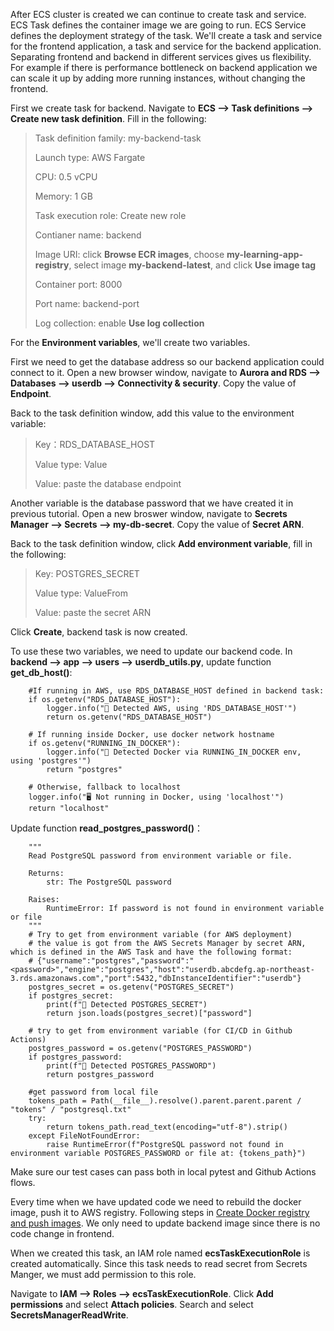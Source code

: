 After ECS cluster is created we can continue to create task and service. ECS Task defines the container image we are going to run. ECS Service defines the deployment strategy of the task. We'll create a task and service for the frontend application, a task and service for the backend application. Separating frontend and backend in different services gives us flexibility. For example if there is performance bottleneck on backend application we can scale it up by adding more running instances, without changing the frontend.

First we create task for backend. Navigate to **ECS --> Task definitions --> Create new task definition**. Fill in the following:

>Task definition family: my-backend-task
>
>Launch type: AWS Fargate
>
>CPU: 0.5 vCPU
>
>Memory: 1 GB
>
>Task execution role: Create new role
>
>Contianer name: backend
>
>Image URI: click **Browse ECR images**, choose **my-learning-app-registry**, select image **my-backend-latest**, and click **Use image tag**
>
>Container port: 8000
>
>Port name: backend-port
>
>Log collection: enable **Use log collection**

For the **Environment variables**, we'll create two variables.

First we need to get the database address so our backend application could connect to it. Open a new browser window, navigate to **Aurora and RDS --> Databases --> userdb --> Connectivity & security**. Copy the value of **Endpoint**.

Back to the task definition window, add this value to the environment variable:

>Key：RDS_DATABASE_HOST
>
>Value type: Value
>
>Value: paste the database endpoint

Another variable is the database password that we have created it in previous tutorial. Open a new broswer window, navigate to **Secrets Manager --> Secrets --> my-db-secret**. Copy the value of **Secret ARN**.

Back to the task definition window, click **Add environment variable**, fill in the following:

>Key: POSTGRES_SECRET
>
>Value type: ValueFrom
>
>Value: paste the secret ARN

Click **Create**, backend task is now created.

To use these two variables, we need to update our backend code. In **backend --> app --> users --> userdb_utils.py**, update function **get_db_host()**:

```
    #If running in AWS, use RDS_DATABASE_HOST defined in backend task:
    if os.getenv("RDS_DATABASE_HOST"):
        logger.info("🐳 Detected AWS, using 'RDS_DATABASE_HOST'")
        return os.getenv("RDS_DATABASE_HOST")
    
    # If running inside Docker, use docker network hostname
    if os.getenv("RUNNING_IN_DOCKER"):
        logger.info("🐳 Detected Docker via RUNNING_IN_DOCKER env, using 'postgres'")
        return "postgres"

    # Otherwise, fallback to localhost
    logger.info("🖥️ Not running in Docker, using 'localhost'")
    return "localhost"
```

Update function **read_postgres_password()**：

```
    """
    Read PostgreSQL password from environment variable or file.
    
    Returns:
        str: The PostgreSQL password
        
    Raises:
        RuntimeError: If password is not found in environment variable or file
    """
    # Try to get from environment variable (for AWS deployment)
    # the value is got from the AWS Secrets Manager by secret ARN, which is defined in the AWS Task and have the following format:
    # {"username":"postgres","password":"<password>","engine":"postgres","host":"userdb.abcdefg.ap-northeast-3.rds.amazonaws.com","port":5432,"dbInstanceIdentifier":"userdb"}
    postgres_secret = os.getenv("POSTGRES_SECRET")
    if postgres_secret:
        print(f"🐳 Detected POSTGRES_SECRET")
        return json.loads(postgres_secret)["password"]
    
    # try to get from environment variable (for CI/CD in Github Actions)
    postgres_password = os.getenv("POSTGRES_PASSWORD")
    if postgres_password:
        print(f"🐳 Detected POSTGRES_PASSWORD")
        return postgres_password
    
    #get password from local file
    tokens_path = Path(__file__).resolve().parent.parent.parent / "tokens" / "postgresql.txt"
    try:
        return tokens_path.read_text(encoding="utf-8").strip()
    except FileNotFoundError:
        raise RuntimeError(f"PostgreSQL password not found in environment variable POSTGRES_PASSWORD or file at: {tokens_path}")
```

Make sure our test cases can pass both in local pytest and Github Actions flows.

Every time when we have updated code we need to rebuild the docker image, push it to AWS registry. Following steps in [Create Docker registry and push images](09.%20AWS%20-%20create%20Docker%20registry%20and%20push%20images.md). We only need to update backend image since there is no code change in frontend.

When we created this task, an IAM role named **ecsTaskExecutionRole** is created automatically. Since this task needs to read secret from Secrets Manger, we must add permission to this role.

Navigate to **IAM --> Roles --> ecsTaskExecutionRole**. Click **Add permissions** and select **Attach policies**. Search and select **SecretsManagerReadWrite**.